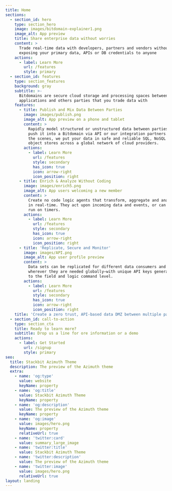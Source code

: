 ```yaml
---
title: Home
sections:
  - section_id: hero
    type: section_hero
    image: images/bitdomain-explainer1.png
    image_alt: App preview
    title: Share enterprise data without worries
    content: >
      Trade real-time data with developers, partners and vendors without
      exposing your primary data, APIs or DB credentials to anyone
    actions:
      - label: Learn More
        url: /features
        style: primary
  - section_id: features
    type: section_features
    background: gray
    subtitle: >-
      Bitdomains are secure cloud storage and processing spaces between your
      applications and others parties that you trade data with
    features:
      - title: Publish and Mix Data Between Parties
        image: images/publish.png
        image_alt: App preview on a phone and tablet
        content: >
          Rapidly model structured or unstructured data between parties and then
          push it into a Bitdomain via API or our integration partners. Behind
          the scenes, we put your data in safe and reliable SQL, NoSQL and
          object stores across a global network of cloud providers.
        actions:
          - label: Learn More
            url: /features
            style: secondary
            has_icon: true
            icon: arrow-right
            icon_position: right
      - title: Enrich & Analyze Without Coding
        image: images/enrich5.png
        image_alt: App users welcoming a new member
        content: >
          Create no code logic agents that transform, aggregate and analyze data
          in real-time. They act upon incoming data and events, or can be set to
          run on timers.
        actions:
          - label: Learn More
            url: /features
            style: secondary
            has_icon: true
            icon: arrow-right
            icon_position: right
      - title: 'Replicate, Secure and Monitor'
        image: images/API.png
        image_alt: App user profile preview
        content: >
          Data sets can be replicated for different data consumers and put
          wherever they are needed globally—with unique API keys generated down
          to the field and logic command level. 
        actions:
          - label: Learn More
            url: /features
            style: secondary
            has_icon: true
            icon: arrow-right
            icon_position: right
    title: 'Create a zero trust, API-based data DMZ between multiple parties'
  - section_id: call-to-action
    type: section_cta
    title: Ready to learn more?
    subtitle: Drop us a line for ore information or a demo
    actions:
      - label: Get Started
        url: /signup
        style: primary
seo:
  title: Stackbit Azimuth Theme
  description: The preview of the Azimuth theme
  extra:
    - name: 'og:type'
      value: website
      keyName: property
    - name: 'og:title'
      value: Stackbit Azimuth Theme
      keyName: property
    - name: 'og:description'
      value: The preview of the Azimuth theme
      keyName: property
    - name: 'og:image'
      value: images/hero.png
      keyName: property
      relativeUrl: true
    - name: 'twitter:card'
      value: summary_large_image
    - name: 'twitter:title'
      value: Stackbit Azimuth Theme
    - name: 'twitter:description'
      value: The preview of the Azimuth theme
    - name: 'twitter:image'
      value: images/hero.png
      relativeUrl: true
layout: landing
---
```

